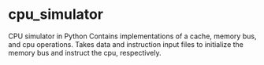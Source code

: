 # cpu_simulator
CPU simulator in Python
Contains implementations of a cache, memory bus, and cpu operations. 
Takes data and instruction input files to initialize the memory bus and instruct the cpu, respectively. 


